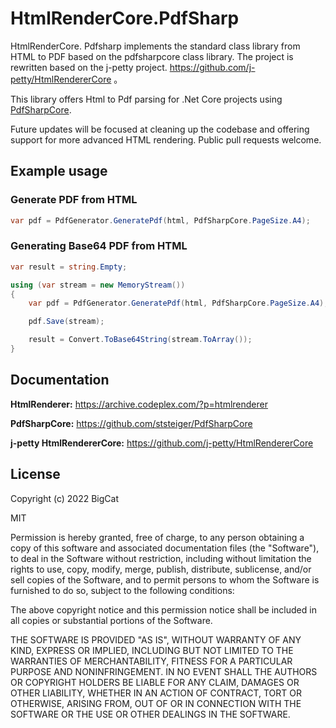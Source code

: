 # HtmlRenderCore.PdfSharp
HtmlRenderCore. Pdfsharp implements the standard class library from HTML to PDF based on the pdfsharpcore class library. 
The project is rewritten based on the j-petty project. https://github.com/j-petty/HtmlRendererCore 。

This library offers Html to Pdf parsing for .Net Core projects using [PdfSharpCore](https://github.com/ststeiger/PdfSharpCore).

Future updates will be focused at cleaning up the codebase and offering support for more advanced HTML rendering. Public pull requests welcome.

## Example usage 

### Generate PDF from HTML

```cs
var pdf = PdfGenerator.GeneratePdf(html, PdfSharpCore.PageSize.A4);
```

### Generating Base64 PDF from HTML

```cs
var result = string.Empty;

using (var stream = new MemoryStream())
{
    var pdf = PdfGenerator.GeneratePdf(html, PdfSharpCore.PageSize.A4);

    pdf.Save(stream);

    result = Convert.ToBase64String(stream.ToArray());
}
```

## Documentation

**HtmlRenderer:** https://archive.codeplex.com/?p=htmlrenderer

**PdfSharpCore:** https://github.com/ststeiger/PdfSharpCore

**j-petty HtmlRendererCore:** https://github.com/j-petty/HtmlRendererCore

## License


Copyright (c) 2022 BigCat

MIT

Permission is hereby granted, free of charge, to any person obtaining a copy
of this software and associated documentation files (the "Software"), to deal
in the Software without restriction, including without limitation the rights
to use, copy, modify, merge, publish, distribute, sublicense, and/or sell
copies of the Software, and to permit persons to whom the Software is
furnished to do so, subject to the following conditions:

The above copyright notice and this permission notice shall be included in all
copies or substantial portions of the Software.

THE SOFTWARE IS PROVIDED "AS IS", WITHOUT WARRANTY OF ANY KIND, EXPRESS OR
IMPLIED, INCLUDING BUT NOT LIMITED TO THE WARRANTIES OF MERCHANTABILITY,
FITNESS FOR A PARTICULAR PURPOSE AND NONINFRINGEMENT. IN NO EVENT SHALL THE
AUTHORS OR COPYRIGHT HOLDERS BE LIABLE FOR ANY CLAIM, DAMAGES OR OTHER
LIABILITY, WHETHER IN AN ACTION OF CONTRACT, TORT OR OTHERWISE, ARISING FROM,
OUT OF OR IN CONNECTION WITH THE SOFTWARE OR THE USE OR OTHER DEALINGS IN THE
SOFTWARE.

